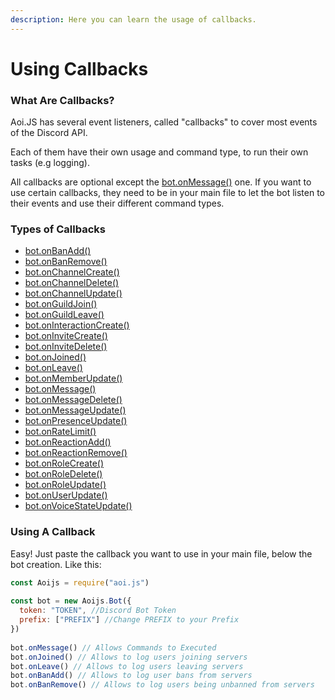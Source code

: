 ```yaml
---
description: Here you can learn the usage of callbacks.
---
```


# Using Callbacks

### What Are Callbacks?

Aoi.JS has several event listeners, called "callbacks" to cover most events of the Discord API.

Each of them have their own usage and command type, to run their own tasks \(e.g logging\).

All callbacks are optional except the [bot.onMessage\(\)](../../callbacks/bot.onmessage.md) one. If you want to use certain callbacks, they need to be in your main file to let the bot listen to their events and use their different command types.

### Types of Callbacks
* [bot.onBanAdd\(\) ](../../callbacks/bot.onbanadd.md)
* [bot.onBanRemove\(\)](../../callbacks/bot.onbanremove.md)
* [bot.onChannelCreate\(\) ](../../callbacks/bot.onchannelcreate.md)
* [bot.onChannelDelete\(\)](../../callbacks/bot.onchanneldelete.md)
* [bot.onChannelUpdate\(\) ](../../callbacks/bot.onchannelupdate.md)
* [bot.onGuildJoin\(\) ](../../callbacks/bot.onguildadd.md)
* [bot.onGuildLeave\(\)](../../callbacks/bot.onguildleave.md)
* [bot.onInteractionCreate\(\)](../advanced-guides/slash-commands.md)
* [bot.onInviteCreate\(\) ](../../callbacks/bot.oninvitecreate.md)
* [bot.onInviteDelete\(\)](../../callbacks/bot.oninvitedelete.md)
* [bot.onJoined\(\) ](../../callbacks/bot.onjoined.md)
* [bot.onLeave\(\) ](../../callbacks/bot.onleave.md)
* [bot.onMemberUpdate\(\)](../../callbacks/bot.onmemberupdate.md)
* [bot.onMessage\(\)](../../callbacks/bot.onmessage.md)
* [bot.onMessageDelete\(\)](../../callbacks/bot.onmessagedelete.md)
* [bot.onMessageUpdate\(\)](../../callbacks/bot.onmessageupdate.md)
* [bot.onPresenceUpdate\(\) ](../../callbacks/bot.onpresenceupdate.md)
* [bot.onRateLimit\(\)](../../callbacks/bot.onratelimit.md)
* [bot.onReactionAdd\(\)](../../callbacks/bot.onreactionadd.md)
* [bot.onReactionRemove\(\)](../../callbacks/bot.onreactionremove.md)
* [bot.onRoleCreate\(\) ](../../callbacks/bot.onrolecreate.md)
* [bot.onRoleDelete\(\) ](../../callbacks/bot.onroledelete.md)
* [bot.onRoleUpdate\(\) ](../../callbacks/bot.onroleupdate.md)
* [bot.onUserUpdate\(\) ](../../callbacks/bot.onuserupdate.md)
* [bot.onVoiceStateUpdate\(\) ](../../callbacks/bot.onvoicestateupdate.md)

### Using A Callback

Easy! Just paste the callback you want to use in your main file, below the bot creation. Like this:

```javascript
const Aoijs = require("aoi.js")
 
const bot = new Aoijs.Bot({
  token: "TOKEN", //Discord Bot Token
  prefix: ["PREFIX"] //Change PREFIX to your Prefix
})
 
bot.onMessage() // Allows Commands to Executed
bot.onJoined() // Allows to log users joining servers
bot.onLeave() // Allows to log users leaving servers
bot.onBanAdd() // Allows to log user bans from servers
bot.onBanRemove() // Allows to log users being unbanned from servers
```
